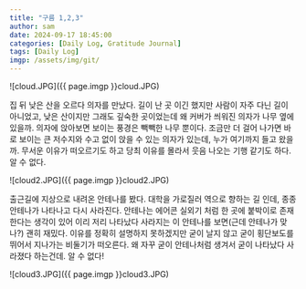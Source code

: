 ```yaml
---
title: "구름 1,2,3"
author: sam
date: 2024-09-17 18:45:00
categories: [Daily Log, Gratitude Journal]
tags: [Daily Log]
imgp: /assets/img/git/
---
```


![cloud.JPG]({{ page.imgp }}cloud.JPG)

집 뒤 낮은 산을 오르다 의자를 만났다. 길이 난 곳 이긴 했지만 사람이 자주 다닌 길이 아니었고, 낮은 산이지만 그래도 깊숙한 곳이었는데 왜 커버가 씌워진 의자가 나무 옆에 있을까. 의자에 앉아보면 보이는 풍경은 빽빽한 나무 뿐이다. 조금만 더 걸어 나가면 바로 보이는 큰 저수지와 수고 없이 앉을 수 있는 의자가 있는데, 누가 여기까지 들고 왔을까. 무서운 이유가 떠오르기도 하고 당최 이유를 몰라서 웃음 나오는 기행 같기도 하다. 알 수 없다.

![cloud2.JPG]({{ page.imgp }}cloud2.JPG)

출근길에 지상으로 내려온 안테나를 봤다. 대학을 가로질러 역으로 향하는 길 인데, 종종 안테나가 나타나고 다시 사라진다. 안테나는 에어콘 실외기 처럼 한 곳에 붙박이로 존재한다는 생각이 있어 이리 저리 나타났다 사라지는 이 안테나를 보면(근데 안테나가 맞나?) 괜히 재밌다. 이유를 정확히 설명하지 못하겠지만 굳이 날지 않고 굳이 횡단보도를 뛰어서 지나가는 비둘기가 떠오른다. 왜 자꾸 굳이 안테나처럼 생겨서 굳이 나타났다 사라졌다 하는건데. 알 수 없다!

![cloud3.JPG]({{ page.imgp }}cloud3.JPG)